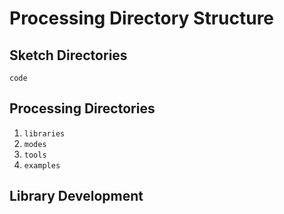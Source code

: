 Processing Directory Structure
==============================





Sketch Directories
------------------



`code`



Processing Directories
----------------------


1. `libraries`
2. `modes`
3. `tools`
4. `examples`

Library Development
-------------------
